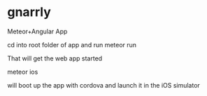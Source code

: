 # gnarrly
Meteor+Angular App

cd into root folder of app and run
meteor run

That will get the web app started

meteor ios 

will boot up the app with cordova and launch it in the iOS simulator
